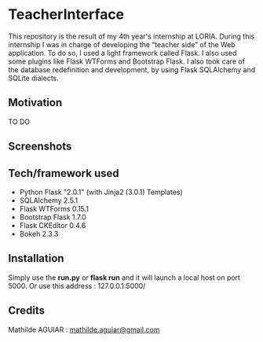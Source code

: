 # TeacherInterface

This repository is the result of my 4th year's internship at LORIA. 
During this internship I was in charge of developing the “teacher side” of the Web application. To do so, I used a light framework called Flask. I also used some plugins like Flask WTForms and Bootstrap Flask. 
I also took care of the database redefinition and development, by using Flask SQLAlchemy and SQLite dialects. 

## Motivation

TO DO

## Screenshots



## Tech/framework used

- Python Flask "2.0.1" (with Jinja2 (3.0.1) Templates)
- SQLAlchemy 2.5.1
- Flask WTForms 0.15.1
- Bootstrap Flask 1.7.0
- Flask CKEditor 0.4.6
- Bokeh 2.3.3

## Installation

Simply use the **run.py** or **flask run** and it will launch a local host on port 5000. Or use this address : 127.0.0.1:5000/ 

## Credits

Mathilde AGUIAR : mathilde.aguiar@gmail.com
